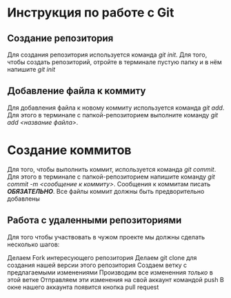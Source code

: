# Инструкция по работе с Git

## Создание репозитория
Для создания репозитория используется команда *git init*. Для того, чтобы создать репозиторий, отройте в терминале пустую папку и в нём напишите *git init*

## Добавление файла к коммиту
Для добавления файла к новому коммиту используется команда *git add*. Для этого в терминале с папкой-репозиторием выполните команду *git add <название файла>*.

# Создание коммитов
Для того, чтобы выполнить коммит, используется команда *git commit*. Для этого в терминале с папкой-репозиторием напишите команду *git commit -m <сообщение к коммиту>*. Сообщения к коммитам писать ***ОБЯЗАТЕЛЬНО***. Все файлы коммит должны быть предворительно добавлены


## Работа с удаленными репозиториями

Для того чтобы участвовать в чужом проекте мы должны сделать несколько шагов:

Делаем Fork интересующего репозитория
Делаем git clone для создания нашей версии этого репозитория
Создаем ветку с предлагаемыми изменениями
Производим все измененния *только* в этой ветке
Отправляем эти изменения на свой аккаунт командой push
В окне нашего аккаунта появится кнопка pull request